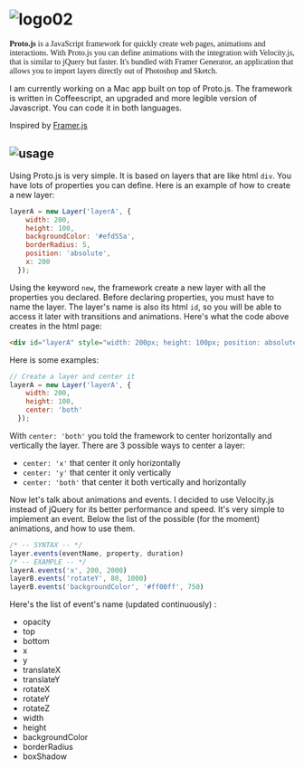 # ![logo02](https://cloud.githubusercontent.com/assets/1908782/6528859/352a62a0-c425-11e4-8eab-fe532ab03beb.png)

<p style="font-family: 'Freight Sans Pro';"><b>Proto.js</b> is a JavaScript framework for quickly create web pages, animations and interactions. With Proto.js you can define animations with the integration with Velocity.js, that is similar to jQuery but faster. It's bundled with Framer Generator, an application that allows you to import layers directly out of Photoshop and Sketch.</p>

I am currently working on a Mac app built on top of Proto.js. The framework is written in Coffeescript, an upgraded and more legible version of Javascript. You can code it in both languages.

Inspired by <a href="https://github.com/koenbok/Framer">Framer.js</a>

## ![usage](https://cloud.githubusercontent.com/assets/1908782/6525384/3c5a0230-c405-11e4-8a60-d563c9f97e4c.png)
Using Proto.js is very simple. It is based on layers that are like html <code>div</code>. You have lots of properties you can define. Here is an example of how to create a new layer:

```javascript
layerA = new Layer('layerA', {
    width: 200,
    height: 100,
    backgroundColor: '#efd55a',
    borderRadius: 5,
    position: 'absolute',
    x: 200
  });
```

Using the keyword <code>new</code>, the framework create a new layer with all the properties you declared. Before declaring properties, you must have to name the layer. The layer's name is also its html <code>id</code>, so you will be able to access it later with transitions and animations. Here's what the code above creates in the html page:

```html
<div id="layerA" style="width: 200px; height: 100px; position: absolute; left: 200px; border-radius: 5px; background-color: rgb(239, 213, 90);"></div>
```

Here is some examples:

```javascript
// Create a layer and center it
layerA = new Layer('layerA', {
    width: 200,
    height: 100,
    center: 'both'
  });
```

With <code>center: 'both'</code> you told the framework to center horizontally and vertically the layer. There are 3 possible ways to center a layer:
- <code>center: 'x'</code> that center it only horizontally
- <code>center: 'y'</code> that center it only vertically
- <code>center: 'both'</code> that center it both vertically and horizontally

Now let's talk about animations and events. I decided to use Velocity.js instead of jQuery for its better performance and speed. It's very simple to implement an event. Below the list of the possible (for the moment) animations, and how to use them.

```javascript
/* -- SYNTAX -- */
layer.events(eventName, property, duration)
/* -- EXAMPLE -- */
layerA.events('x', 200, 2000)
layerB.events('rotateY', 80, 1000)
layerB.events('backgroundColor', '#ff00ff', 750)
```

Here's the list of event's name (updated continuously) :
- opacity
- top
- bottom
- x
- y
- translateX
- translateY
- rotateX
- rotateY
- rotateZ
- width
- height
- backgroundColor
- borderRadius
- boxShadow

<!--[layers](https://cloud.githubusercontent.com/assets/1908782/6525190/d9ca43a2-c402-11e4-8a43-df73467d71a9.png)
[layers01](https://cloud.githubusercontent.com/assets/1908782/6525207/0c32e36c-c403-11e4-9616-d2dd00e290d0.png)
[layers02](https://cloud.githubusercontent.com/assets/1908782/6525215/2979f618-c403-11e4-824c-d2e2fba7fd51.png)-->




